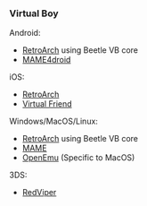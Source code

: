 ### Virtual Boy

Android:
- [RetroArch](https://www.retroarch.com/?page=platforms) using Beetle VB core
- [MAME4droid](https://play.google.com/store/apps/details?id=com.seleuco.mame4droid&hl=en_CA)

iOS:
- [RetroArch](https://apps.apple.com/ca/app/retroarch/id6499539433)
- [Virtual Friend](https://apps.apple.com/us/app/virtualfriend-vb-emulator/id6479948317)

Windows/MacOS/Linux:
- [RetroArch](https://www.retroarch.com/?page=platforms) using Beetle VB core
- [MAME](https://www.mamedev.org/release.html)
- [OpenEmu](https://openemu.org) (Specific to MacOS)

3DS:
- [RedViper](https://github.com/skyfloogle/red-viper/releases)

